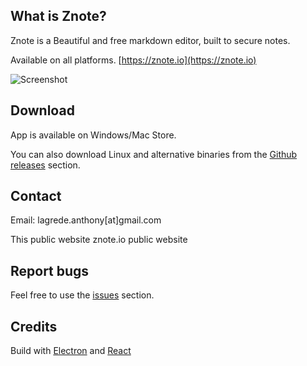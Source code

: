 ## What is Znote?
Znote is a Beautiful and free markdown editor, built to secure notes.

Available on all platforms.
[https://znote.io](https://znote.io)

![Screenshot](https://github.com/alagrede/znote-app/blob/master/screenshot-github.png)


## Download
App is available on Windows/Mac Store.

You can also download Linux and alternative binaries from the [Github releases](https://github.com/alagrede/znote-app/releases) section.

## Contact
Email: lagrede.anthony[at]gmail.com

This public website
znote.io public website

## Report bugs
Feel free to use the [issues](https://github.com/alagrede/znote-app/issues) section.

## Credits
Build with [Electron](electronjs.org) and [React](https://fr.reactjs.org/)
